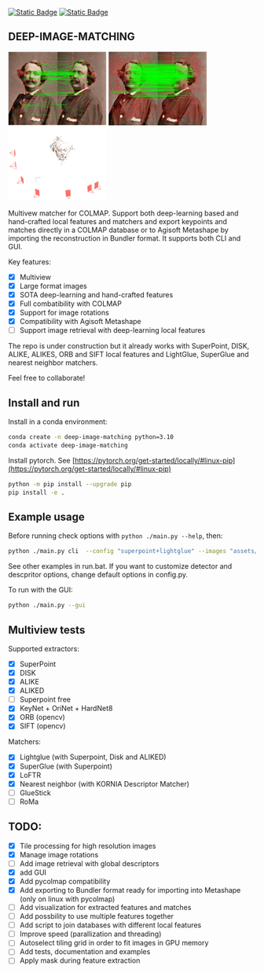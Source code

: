 [![Static Badge](https://img.shields.io/badge/Powered_by-Kornia-green)](https://github.com/kornia/kornia) [![Static Badge](https://img.shields.io/badge/Matches_for-COLMAP-red)](https://github.com/colmap/colmap)

## DEEP-IMAGE-MATCHING

<img src="assets/nadar_sift_matches.png" alt="Prova 1" width="200" height="150" />
<img src="assets/nadar_disk_matches.png" alt="Prova 2" width="200" height="150" />
<img src="assets/nadar_disk.png" alt="Prova 3" width="200" height="150" />

Multivew matcher for COLMAP. Support both deep-learning based and hand-crafted local features and matchers and export keypoints and matches directly in a COLMAP database or to Agisoft Metashape by importing the reconstruction in Bundler format. It supports both CLI and GUI.

Key features:

- [x] Multiview
- [x] Large format images
- [x] SOTA deep-learning and hand-crafted features
- [x] Full combatibility with COLMAP
- [x] Support for image rotations
- [x] Compatibility with Agisoft Metashape
- [ ] Support image retrieval with deep-learning local features

The repo is under construction but it already works with SuperPoint, DISK, ALIKE, ALIKES, ORB and SIFT local features and LightGlue, SuperGlue and nearest neighbor matchers.

Feel free to collaborate!

## Install and run

Install in a conda environment:

```bash
conda create -n deep-image-matching python=3.10
conda activate deep-image-matching
```

Install pytorch. See [https://pytorch.org/get-started/locally/#linux-pip](https://pytorch.org/get-started/locally/#linux-pip)

```bash
python -m pip install --upgrade pip
pip install -e .
```

## Example usage

Before running check options with `python ./main.py --help`, then:

```bash
python ./main.py cli  --config "superpoint+lightglue" --images "assets/imgs" --outs "output" --strategy "sequential" --overlap 2
```

See other examples in run.bat. If you want to customize detector and descpritor options, change default options in config.py.

To run with the GUI:

```bash
python ./main.py --gui
```

## Multiview tests

Supported extractors:

- [x] SuperPoint
- [x] DISK
- [x] ALIKE
- [x] ALIKED
- [ ] Superpoint free
- [x] KeyNet + OriNet + HardNet8
- [x] ORB (opencv)
- [x] SIFT (opencv)

Matchers:

- [x] Lightglue (with Superpoint, Disk and ALIKED)
- [x] SuperGlue (with Superpoint)
- [x] LoFTR
- [x] Nearest neighbor (with KORNIA Descriptor Matcher)
- [ ] GlueStick
- [ ] RoMa

## TODO:

- [x] Tile processing for high resolution images
- [x] Manage image rotations
- [ ] Add image retrieval with global descriptors
- [x] add GUI
- [x] Add pycolmap compatibility
- [x] Add exporting to Bundler format ready for importing into Metashape (only on linux with pycolmap)
- [ ] Add visualization for extracted features and matches
- [ ] Add possbility to use multiple features together
- [ ] Add script to join databases with different local features
- [ ] Improve speed (parallization and threading)
- [ ] Autoselect tiling grid in order to fit images in GPU memory
- [ ] Add tests, documentation and examples
- [ ] Apply mask during feature extraction